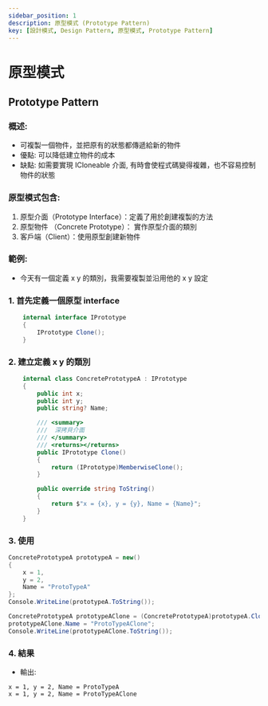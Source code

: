 ```yaml
---
sidebar_position: 1
description: 原型模式 (Prototype Pattern) 
key: [設計模式, Design Pattern, 原型模式, Prototype Pattern]
---
```


# 原型模式
## Prototype Pattern
### 概述:

- 可複製一個物件，並把原有的狀態都傳遞給新的物件
- 優點: 可以降低建立物件的成本
- 缺點: 如需要實現 ICloneable 介面, 有時會使程式碼變得複雜，也不容易控制物件的狀態

### 原型模式包含:

1. 原型介面（Prototype Interface）：定義了用於創建複製的方法
2. 原型物件 （Concrete Prototype）： 實作原型介面的類別
3. 客戶端（Client）：使用原型創建新物件

### 範例:

- 今天有一個定義 x y 的類別，我需要複製並沿用他的 x y 設定

### 1. 首先定義一個原型 interface

```csharp
    internal interface IPrototype
    {
        IPrototype Clone();
    }
```

### 2. 建立定義 x y 的類別

```csharp
    internal class ConcretePrototypeA : IPrototype
    {
        public int x;
        public int y;
        public string? Name;

        /// <summary>
        ///  深拷貝介面
        /// </summary>
        /// <returns></returns>
        public IPrototype Clone()
        {
            return (IPrototype)MemberwiseClone();
        }

        public override string ToString()
        {
            return $"x = {x}, y = {y}, Name = {Name}";
        }
    }
```

### 3. 使用

```csharp
ConcretePrototypeA prototypeA = new()
{
    x = 1,
    y = 2,
    Name = "ProtoTypeA"
};
Console.WriteLine(prototypeA.ToString());

ConcretePrototypeA prototypeAClone = (ConcretePrototypeA)prototypeA.Clone();
prototypeAClone.Name = "ProtoTypeAClone";
Console.WriteLine(prototypeAClone.ToString());
```

### 4. 結果
- 輸出:

```text
x = 1, y = 2, Name = ProtoTypeA
x = 1, y = 2, Name = ProtoTypeAClone
```
